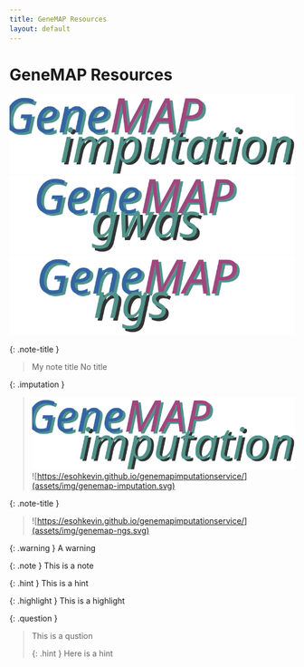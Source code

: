 ```yaml
---
title: GeneMAP Resources
layout: default
---
```


# GeneMAP Resources

![](assets/img/genemap-imputation.svg)
![](assets/img/genemap-gwas.svg)
![](assets/img/genemap-ngs.svg)



{: .note-title }
> My note title
> No title


{: .imputation }
> <a href="https://esohkevin.github.io/genemapimputationservice/"><img src="assets/img/genemap-imputation.svg"></a>
>![https://esohkevin.github.io/genemapimputationservice/](assets/img/genemap-imputation.svg)


{: .note-title }
> ![https://esohkevin.github.io/genemapimputationservice/](assets/img/genemap-ngs.svg)



{: .warning }
A warning


{: .note }
This is a note


{: .hint }
This is a hint


{: .highlight }
This is a highlight

{: .question }
> This is a qustion
>
> {: .hint }
> Here is a hint
